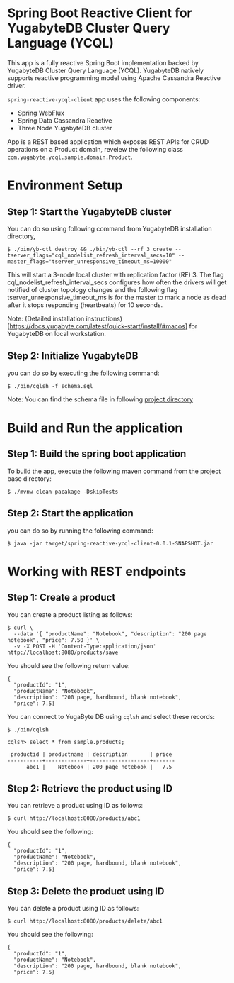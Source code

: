 # Spring Boot Reactive Client for YugabyteDB Cluster Query Language (YCQL)

This app is a fully reactive Spring Boot implementation backed by YugabyteDB Cluster Query Language (YCQL). YugabyteDB natively supports reactive programming model using Apache Cassandra Reactive driver.

`spring-reactive-ycql-client` app uses the following components:

- Spring WebFlux
- Spring Data Cassandra Reactive
- Three Node YugabyteDB cluster

App is a REST based application which exposes REST APIs for CRUD operations on a Product domain, reveiew the following class `com.yugabyte.ycql.sample.domain.Product`. 


# Environment Setup


## Step 1: Start the YugabyteDB cluster

You can do so using following command from YugabyteDB installation directory,


```
$ ./bin/yb-ctl destroy && ./bin/yb-ctl --rf 3 create --tserver_flags="cql_nodelist_refresh_interval_secs=10" --master_flags="tserver_unresponsive_timeout_ms=10000"
```

This will start a 3-node local cluster with replication factor (RF) 3. The flag cql_nodelist_refresh_interval_secs configures how often the drivers will get notified of cluster topology changes and the following flag tserver_unresponsive_timeout_ms is for the master to mark a node as dead after it stops responding (heartbeats) for 10 seconds.

Note: (Detailed installation instructions)[https://docs.yugabyte.com/latest/quick-start/install/#macos] for YugabyteDB on local workstation.

## Step 2: Initialize YugabyteDB

you can do so by executing the following command:

```
$ ./bin/cqlsh -f schema.sql
```

Note: You can find the schema file in following [project directory](src/main/resources/ycql/schema.cql)

# Build and Run the application

## Step 1: Build the spring boot application

To build the app, execute the following maven command from the project base directory:

```
$ ./mvnw clean pacakage -DskipTests
```

## Step 2: Start the application

you can do so by running the following command:

```
$ java -jar target/spring-reactive-ycql-client-0.0.1-SNAPSHOT.jar
```

# Working with REST endpoints

## Step 1: Create a product

You can create a product listing as follows:
```
$ curl \
  --data '{ "productName": "Notebook", "description": "200 page notebook", "price": 7.50 }' \
  -v -X POST -H 'Content-Type:application/json' http://localhost:8080/products/save
```

You should see the following return value:
```
{
  "productId": "1",
  "productName": "Notebook",
  "description": "200 page, hardbound, blank notebook",
  "price": 7.5}
```
You can connect to YugaByte DB using `cqlsh` and select these records:

```
$ ./bin/cqlsh

cqlsh> select * from sample.products;

 productid | productname | description       | price
-----------+-------------+-------------------+-------
      abc1 |    Notebook | 200 page notebook |   7.5
```

## Step 2: Retrieve the product using ID

You can retrieve a product using ID as follows:

```
$ curl http://localhost:8080/products/abc1
```

You should see the following:
```
{
  "productId": "1",
  "productName": "Notebook",
  "description": "200 page, hardbound, blank notebook",
  "price": 7.5}
```

## Step 3: Delete the product using ID 

You can delete a product using ID as follows:

```
$ curl http://localhost:8080/products/delete/abc1
```

You should see the following:
```
{
  "productId": "1",
  "productName": "Notebook",
  "description": "200 page, hardbound, blank notebook",
  "price": 7.5}
```




